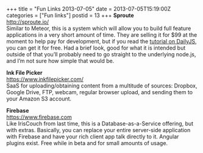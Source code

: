 +++
title = "Fun Links 2013-07-05"
date = 2013-07-05T15:19:00Z
categories = ["Fun links"]
postid = 13
+++
**Sproute**  
http://sproute.io/  
Similar to Meteor, this is a system which will allow you to build full feature applications in a very short amount of time. They are selling it for $99 at the moment to help pay for development, but if you read the [tutorial on DailyJS](http://dailyjs.com/2013/06/27/sproute), you can get it for free. Had a brief look, good for what it is intended but outside of that you’ll probably need to go straight to the underlying node.js, and I’m not sure how simple that would be.

**Ink File Picker**  
https://www.inkfilepicker.com/  
SaaS for uploading/obtaining content from a multitude of sources: Dropbox, Google Drive, FTP, webcam, regular browser upload, and sending them to your Amazon S3 account.

**Firebase**  
https://www.firebase.com  
Like IrisCouch from last time, this is a Database-as-a-Service offering, but with extras. Basically, you can replace your entire server-side application with Firebase and have your rich client app talk directly to it. Angular plugins exist. Free while in beta and for small amounts of usage.





